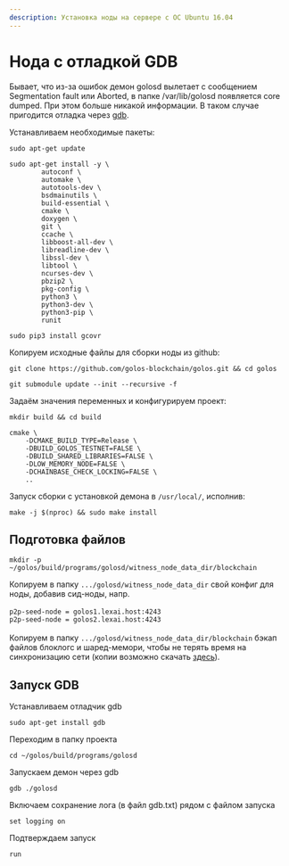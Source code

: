 ```yaml
---
description: Установка ноды на сервере с ОС Ubuntu 16.04
---
```


# Нода с отладкой GDB

Бывает, что из-за ошибок демон golosd вылетает с сообщением Segmentation fault или Aborted, в папке /var/lib/golosd появляется core dumped. При этом больше никакой информации. В таком случае пригодится отладка через [gdb](https://ru.wikipedia.org/wiki/GNU\_Debugger).

Устанавливаем необходимые пакеты:

```
sudo apt-get update
```

```
sudo apt-get install -y \
        autoconf \
        automake \
        autotools-dev \
        bsdmainutils \
        build-essential \
        cmake \
        doxygen \
        git \
        ccache \
        libboost-all-dev \
        libreadline-dev \
        libssl-dev \
        libtool \
        ncurses-dev \
        pbzip2 \
        pkg-config \
        python3 \
        python3-dev \
        python3-pip \
        runit
```

```
sudo pip3 install gcovr
```

Копируем исходные файлы для сборки ноды из github:

```
git clone https://github.com/golos-blockchain/golos.git && cd golos
```

```
git submodule update --init --recursive -f
```

Задаём значения переменных и конфигурируем проект:

```
mkdir build && cd build
```

```
cmake \
    -DCMAKE_BUILD_TYPE=Release \
    -DBUILD_GOLOS_TESTNET=FALSE \
    -DBUILD_SHARED_LIBRARIES=FALSE \
    -DLOW_MEMORY_NODE=FALSE \
    -DCHAINBASE_CHECK_LOCKING=FALSE \
    ..
```

Запуск сборки с установкой демона в `/usr/local/`, исполнив:

```
make -j $(nproc) && sudo make install
```

## Подготовка файлов

```
mkdir -p ~/golos/build/programs/golosd/witness_node_data_dir/blockchain
```

Копируем в папку `.../golosd/witness_node_data_dir` свой конфиг для ноды, добавив сид-ноды, напр.\
\
`p2p-seed-node = golos1.lexai.host:4243`\
`p2p-seed-node = golos2.lexai.host:4243`\
\
Копируем в папку `.../golosd/witness_node_data_dir/blockchain` бэкап файлов блоклогс и шаред-мемори, чтобы не терять время на синхронизацию сети (копии возможно скачать [здесь](https://wiki.golos.id/witnesses/node/guide#ustanavlivaem-nodu)).

## Запуск GDB

Устанавливаем отладчик gdb

```
sudo apt-get install gdb
```

Переходим в папку проекта

```
cd ~/golos/build/programs/golosd
```

Запускаем демон через gdb

```
gdb ./golosd
```

Включаем сохранение лога (в файл gdb.txt) рядом с файлом запуска

```
set logging on
```

Подтверждаем запуск

```
run
```
